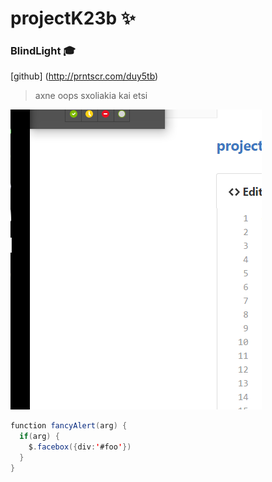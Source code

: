 # projectK23b :sparkles: <h3>BlindLight :mortar_board:






[github] (http://prntscr.com/duy5tb)

>axne oops
>sxoliakia kai etsi

![Image](Screenshot_3.png)

```java
function fancyAlert(arg) {
  if(arg) {
    $.facebox({div:'#foo'})
  }
}
```
